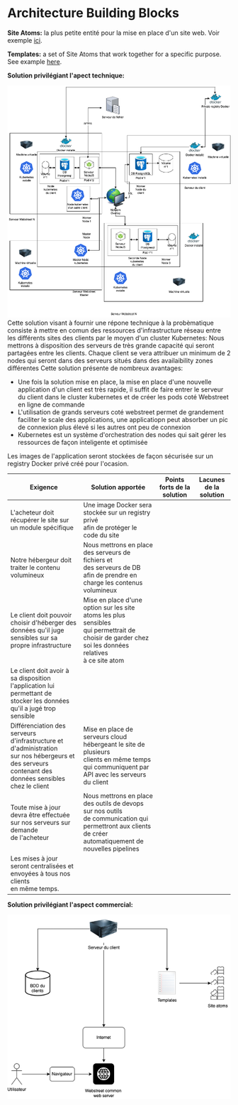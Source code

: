 # Architecture Building Blocks

**Site Atoms:** la plus petite entité pour la mise en place d'un site web. Voir exemple [ici](../../../Images/31_Building_Block_Site_Atom.png).

**Templates:** a set of Site Atoms that work together for a specific purpose. See example [here](../../../Images/32_Building_Block_Template.png).

**Solution privilégiant l'apect technique:**

![Shéma récapitulatif de la solution privilégiant l'apect technique](../../../Images/diagrammeSolutionTechniqueWebstreet.png "Shéma récapitulatif de la solution privilégiant l'apect technique")
Cette solution visant à fournir une répone technique à la probèmatique consiste à mettre en comun des ressources d'infrastructure réseau entre les différents sites des clients par le moyen d'un cluster Kubernetes:
Nous mettrons à disposition des serveurs de très grande capacité qui seront partagées entre les clients. Chaque client se vera attribuer un minimum de 2 nodes qui seront dans des serveurs situés dans des availaibility zones différentes
Cette solution présente de nombreux avantages:
- Une fois la solution mise en place, la mise en place d'une nouvelle application d'un client est très rapide, il suffit de faire entrer le serveur du client dans le cluster kubernetes et de créer les pods coté Webstreet en ligne de commande
- L'utilisation de grands serveurs coté webstreet permet de grandement faciliter le scale des applications, une applicatiopn peut absorber un pic de connexion plus élevé si les autres ont peu de connexion
- Kubernetes est un système d'orchestration des nodes qui sait gérer les ressources de façon inteligente et  optimisée

Les images de l'application seront stockées de façon sécurisée sur un registry Docker privé créé pour l'ocasion.

| Exigence                                                                                                                                                  | Solution apportée                                                                                                                                              | Points forts de la solution | Lacunes de la solution |
|-----------------------------------------------------------------------------------------------------------------------------------------------------------|----------------------------------------------------------------------------------------------------------------------------------------------------------------|-----------------------------|------------------------|
| L'acheteur doit récupérer le site sur un module spécifique                                                                                                | Une image Docker sera stockée sur un registry privé<br>afin de protéger le code du site                                                                        |                             |                        |
| Notre hébergeur doit traiter le contenu volumineux                                                                                                        | Nous mettrons en place des serveurs de fichiers et<br>des serveurs de DB afin de prendre en charge les contenus<br>volumineux                                  |                             |                        |
| Le client doit pouvoir choisir d'héberger des données qu'il juge <br>sensibles sur sa propre infrastructure                                               | Mise en place d'une option sur les site atoms les plus sensibles<br>qui permettrait de choisir de garder chez soi les données relatives<br>à ce site atom      |                             |                        |
| Le client doit avoir à sa disposition l'application lui permettant de<br>stocker les données qu'il a jugé trop sensible                                   |                                                                                                                                                                |                             |                        |
| Différenciation des serveurs d'infrastructure et d'administration<br>sur nos hébergeurs et des serveurs contenant des données sensibles<br>chez le client | Mise en place de serveurs cloud hébergeant le site de plusieurs<br>clients en même temps qui communiquent par API avec les serveurs<br>du client               |                             |                        |
| Toute mise à jour devra être effectuée sur nos serveurs sur demande<br>de l'acheteur                                                                      | Nous mettrons en place des outils de devops sur nos outils<br>de communication qui permettront aux clients de créer <br>automatiquement de nouvelles pipelines |                             |                        |
| Les mises à jour seront centralisées et envoyées à tous nos clients <br>en même temps.                                                                    |                                                                                                                                                                |                             |                        |

**Solution privilégiant l'aspect commercial:**


![Shéma récapitulatif de la solution B](../../../Images/solutionBwebstreet.drawio.png "Shéma récapitulatif de la solution B")

